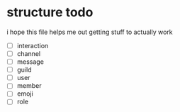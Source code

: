 # structure todo

i hope this file helps me out getting stuff to actually work

- [ ] interaction
- [ ] channel
- [ ] message
- [ ] guild
- [ ] user
- [ ] member
- [ ] emoji
- [ ] role
